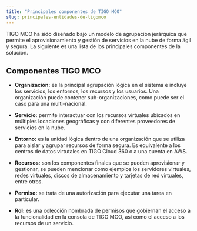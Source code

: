 ```yaml
---
title: "Principales componentes de TIGO MCO"
slug: principales-entidades-de-tigomco
---
```


TIGO MCO ha sido diseñado bajo un modelo de agrupación jerárquica que permite el aprovisionamiento y gestión de servicios en la nube de forma ágil y segura. La siguiente es una lista de los principales componentes de la solución.

## Componentes TIGO MCO

- **Organización:** es la principal agrupación lógica en el sistema e incluye los servicios, los entornos, los recursos y los usuarios. Una organización puede contener sub-organizaciones, como puede ser el caso para una multi-nacional.

- **Servicio:** permite interactuar con los recursos virtuales ubicados en múltiples locaciones geográficas y con diferentes proveedores de servicios en la nube.

- **Entorno:** es la unidad lógica dentro de una organización que se utiliza para aislar y agrupar recursos de forma segura. Es equivalente a los centros de datos virtutales en TIGO Cloud 360 o a una cuenta en AWS.

- **Recursos:** son los componentes finales que se pueden aprovisionar y gestionar, se pueden mencionar como ejemplos los servidores virtuales, redes virtuales, discos de almacenamiento y tarjetas de red virtuales, entre otros.

- **Permiso:** se trata de una autorización para ejecutar una tarea en particular.

- **Rol:** es una colección nombrada de permisos que gobiernan el acceso a la funcionalidad en la consola de TIGO MCO, así como el acceso a los recursos de un servicio.
